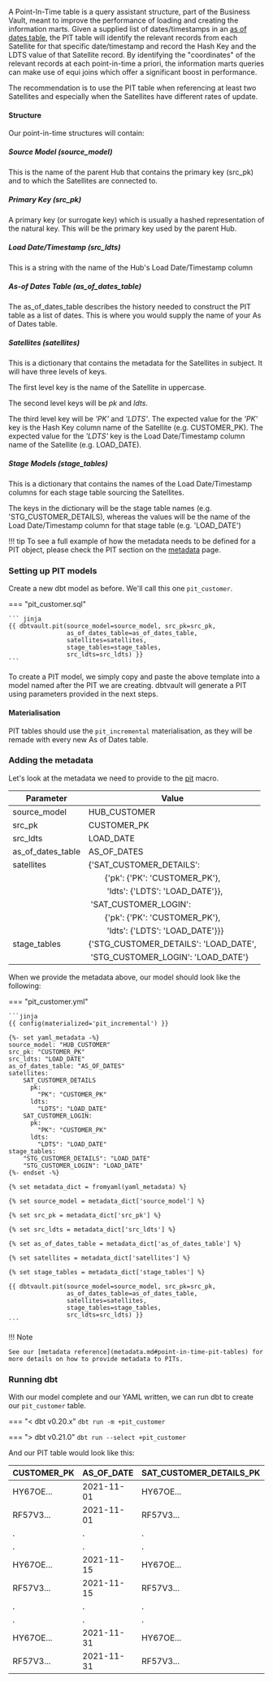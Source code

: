 A Point-In-Time table is a query assistant structure, part of the Business Vault, meant to improve the performance of loading and creating the information marts.
Given a supplied list of dates/timestamps in an [as of dates table](../macros.md#as-of-date-table-structures), the PIT table
will identify the relevant records from each Satellite for that specific date/timestamp and record the Hash Key and the LDTS value
of that Satellite record. By identifying the "coordinates" of the relevant records at each point-in-time a priori,
the information marts queries can make use of equi joins which offer a significant boost in performance.    

The recommendation is to use the PIT table when referencing at least two Satellites and especially when the Satellites
have different rates of update. 

#### Structure

Our point-in-time structures will contain:

##### Source Model (source_model)
This is the name of the parent Hub that contains the primary key (src_pk) and to which the Satellites are connected to. 

##### Primary Key (src_pk)
A primary key (or surrogate key) which is usually a hashed representation of the natural key. This will be the primary key used
by the parent Hub.

##### Load Date/Timestamp (src_ldts)
This is a string with the name of the Hub's Load Date/Timestamp column 

##### As-of Dates Table (as_of_dates_table) 
The as_of_dates_table describes the history needed to construct the PIT table as a list of dates. This is where you would 
supply the name of your As of Dates table.

##### Satellites (satellites)
This is a dictionary that contains the metadata for the Satellites in subject. It will have three levels of keys. 

The first level key is the name of the Satellite in uppercase.

The second level keys will be _pk_ and _ldts_.

The third level key will be _'PK'_ and _'LDTS'_. The expected value for the _'PK'_ key is the Hash Key column name of the Satellite (e.g. CUSTOMER_PK). 
The expected value for the _'LDTS'_ key is the Load Date/Timestamp column name of the Satellite (e.g. LOAD_DATE).

##### Stage Models (stage_tables)
This is a dictionary that contains the names of the Load Date/Timestamp columns for each stage table sourcing the Satellites.

The keys in the dictionary will be the stage table names (e.g. 'STG_CUSTOMER_DETAILS), whereas the values will be 
the name of the Load Date/Timestamp column for that stage table (e.g. 'LOAD_DATE')

!!! tip
    To see a full example of how the metadata needs to be defined for a PIT object, please check the PIT section on the [metadata](../metadata.md#point-in-time-pit-tables) page.


### Setting up PIT models

Create a new dbt model as before. We'll call this one `pit_customer`. 

=== "pit_customer.sql"

    ``` jinja
    {{ dbtvault.pit(source_model=source_model, src_pk=src_pk,
                    as_of_dates_table=as_of_dates_table,
                    satellites=satellites,
                    stage_tables=stage_tables,
                    src_ldts=src_ldts) }}
    ```

To create a PIT model, we simply copy and paste the above template into a model named after the PIT we
are creating. dbtvault will generate a PIT using parameters provided in the next steps.

#### Materialisation

PIT tables should use the `pit_incremental` materialisation, as they will be remade with every new As of Dates table. 

### Adding the metadata

Let's look at the metadata we need to provide to the [pit](../metadata.md#point-in-time-pit-tables) macro.

| Parameter         | Value                                             | 
| ----------------- | ------------------------------------------------- | 
| source_model      | HUB_CUSTOMER                                      | 
| src_pk            | CUSTOMER_PK                                       |
| src_ldts          | LOAD_DATE                                         |
| as_of_dates_table | AS_OF_DATES                                       |
| satellites        | {'SAT_CUSTOMER_DETAILS':                          |
|                   | &emsp;&emsp;{'pk': {'PK': 'CUSTOMER_PK'},         | 
|                   | &emsp;&emsp;&nbsp;'ldts': {'LDTS': 'LOAD_DATE'}}, |
|                   | &nbsp;'SAT_CUSTOMER_LOGIN':                       |
|                   | &emsp;&emsp;{'pk': {'PK': 'CUSTOMER_PK'},         |
|                   | &emsp;&emsp;&nbsp;'ldts': {'LDTS': 'LOAD_DATE'}}} |
| stage_tables      | {'STG_CUSTOMER_DETAILS': 'LOAD_DATE',             |
|                   | &nbsp;'STG_CUSTOMER_LOGIN': 'LOAD_DATE'}          |

When we provide the metadata above, our model should look like the following:

=== "pit_customer.yml"

    ```jinja
    {{ config(materialized='pit_incremental') }}

    {%- set yaml_metadata -%}
    source_model: "HUB_CUSTOMER"
    src_pk: "CUSTOMER_PK"
    src_ldts: "LOAD_DATE"        
    as_of_dates_table: "AS_OF_DATES"
    satellites: 
        SAT_CUSTOMER_DETAILS
          pk:
            "PK": "CUSTOMER_PK"
          ldts:
            "LDTS": "LOAD_DATE"
        SAT_CUSTOMER_LOGIN:
          pk:
            "PK": "CUSTOMER_PK"
          ldts:
            "LDTS": "LOAD_DATE"
    stage_tables:
        "STG_CUSTOMER_DETAILS": "LOAD_DATE"
        "STG_CUSTOMER_LOGIN": "LOAD_DATE"
    {%- endset -%}

    {% set metadata_dict = fromyaml(yaml_metadata) %}
    
    {% set source_model = metadata_dict['source_model'] %}
    
    {% set src_pk = metadata_dict['src_pk'] %}
    
    {% set src_ldts = metadata_dict['src_ldts'] %}
    
    {% set as_of_dates_table = metadata_dict['as_of_dates_table'] %}

    {% set satellites = metadata_dict['satellites'] %}

    {% set stage_tables = metadata_dict['stage_tables'] %}

    {{ dbtvault.pit(source_model=source_model, src_pk=src_pk,
                    as_of_dates_table=as_of_dates_table,
                    satellites=satellites,
                    stage_tables=stage_tables,
                    src_ldts=src_ldts) }}
    ```

!!! Note 
    
    See our [metadata reference](metadata.md#point-in-time-pit-tables) for more details on how to provide metadata to PITs.

### Running dbt

With our model complete and our YAML written, we can run dbt to create our `pit_customer` table.

=== "< dbt v0.20.x"
    `dbt run -m +pit_customer`

=== "> dbt v0.21.0"
    `dbt run --select +pit_customer`

And our PIT table would look like this:

| CUSTOMER_PK  | AS_OF_DATE | SAT_CUSTOMER_DETAILS_PK | SAT_CUSTOMER_DETAILS_LDTS | SAT_CUSTOMER_LOGIN_PK  | SAT_CUSTOMER_LOGIN_LDTS |
| ------------ | ---------- | ----------------------- | ------------------------- | ---------------------- | ----------------------- |
| HY67OE...    | 2021-11-01 | HY67OE...               | 2020-06-05                | 000000...              | 1900-01-01              |
| RF57V3...    | 2021-11-01 | RF57V3...               | 2017-04-24                | RF57V3...              | 2021-04-01              |
| .            | .          | .                       | .                         | .                      | .                       |
| .            | .          | .                       | .                         | .                      | .                       |
| HY67OE...    | 2021-11-15 | HY67OE...               | 2021-11-09                | HY67OE...              | 2021-11-14              |
| RF57V3...    | 2021-11-15 | RF57V3...               | 2017-04-24                | RF57V3...              | 2021-04-01              |
| .            | .          | .                       | .                         | .                      | .                       |
| .            | .          | .                       | .                         | .                      | .                       |
| HY67OE...    | 2021-11-31 | HY67OE...               | 2021-11-09                | HY67OE...              | 2021-11-30              |
| RF57V3...    | 2021-11-31 | RF57V3...               | 2021-11-20                | RF57V3...              | 2021-04-01              |